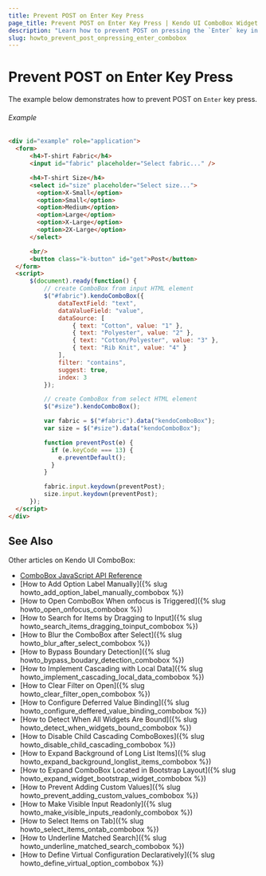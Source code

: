 ```yaml
---
title: Prevent POST on Enter Key Press
page_title: Prevent POST on Enter Key Press | Kendo UI ComboBox Widget
description: "Learn how to prevent POST on pressing the `Enter` key in the Kendo UI ComboBox widget."
slug: howto_prevent_post_onpressing_enter_combobox
---
```


# Prevent POST on Enter Key Press

The example below demonstrates how to prevent POST on `Enter` key press.

###### Example

```html
<div id="example" role="application">
  <form>
      <h4>T-shirt Fabric</h4>
      <input id="fabric" placeholder="Select fabric..." />

      <h4>T-shirt Size</h4>
      <select id="size" placeholder="Select size...">
        <option>X-Small</option>
        <option>Small</option>
        <option>Medium</option>
        <option>Large</option>
        <option>X-Large</option>
        <option>2X-Large</option>
      </select>

      <br/>
      <button class="k-button" id="get">Post</button>
  </form>
  <script>
      $(document).ready(function() {
          // create ComboBox from input HTML element
          $("#fabric").kendoComboBox({
              dataTextField: "text",
              dataValueField: "value",
              dataSource: [
                  { text: "Cotton", value: "1" },
                  { text: "Polyester", value: "2" },
                  { text: "Cotton/Polyester", value: "3" },
                  { text: "Rib Knit", value: "4" }
              ],
              filter: "contains",
              suggest: true,
              index: 3
          });

          // create ComboBox from select HTML element
          $("#size").kendoComboBox();

          var fabric = $("#fabric").data("kendoComboBox");
          var size = $("#size").data("kendoComboBox");

          function preventPost(e) {
            if (e.keyCode === 13) {
              e.preventDefault();
            }
          }

          fabric.input.keydown(preventPost);
          size.input.keydown(preventPost);
      });
  </script>
</div>
```

## See Also

Other articles on Kendo UI ComboBox:

* [ComboBox JavaScript API Reference](/api/javascript/ui/combobox)
* [How to Add Option Label Manually]({% slug howto_add_option_label_manually_combobox %})
* [How to Open ComboBox When onfocus is Triggered]({% slug howto_open_onfocus_combobox %})
* [How to Search for Items by Dragging to Input]({% slug howto_search_items_dragging_toinput_combobox %})
* [How to Blur the ComboBox after Select]({% slug howto_blur_after_select_combobox %})
* [How to Bypass Boundary Detection]({% slug howto_bypass_boudary_detection_combobox %})
* [How to Implement Cascading with Local Data]({% slug howto_implement_cascading_local_data_combobox %})
* [How to Clear Filter on Open]({% slug howto_clear_filter_open_combobox %})
* [How to Configure Deferred Value Binding]({% slug howto_configure_deffered_value_binding_combobox %})
* [How to Detect When All Widgets Are Bound]({% slug howto_detect_when_widgets_bound_combobox %})
* [How to Disable Child Cascading ComboBoxes]({% slug howto_disable_child_cascading_combobox %})
* [How to Expand Background of Long List Items]({% slug howto_expand_background_longlist_items_combobox %})
* [How to Expand ComboBox Located in Bootstrap Layout]({% slug howto_expand_widget_bootstrap_widget_combobox %})
* [How to Prevent Adding Custom Values]({% slug howto_prevent_adding_custom_values_combobox %})
* [How to Make Visible Input Readonly]({% slug howto_make_visible_inputs_readonly_combobox %})
* [How to Select Items on Tab]({% slug howto_select_items_ontab_combobox %})
* [How to Underline Matched Search]({% slug howto_underline_matched_search_combobox %})
* [How to Define Virtual Configuration Declaratively]({% slug howto_define_virtual_option_combobox %})
